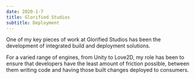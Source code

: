```yaml
---
date: 2020-1-7
title: Glorified Studios
subtitle: Deployment
---
```

One of my key pieces of work at Glorified Studios has been the development of
integrated build and deployment solutions.

For a varied range of engines, from Unity to Love2D,
my role has been to ensure that developers have the least amount of friction possible,
between them writing code and having those built changes deployed to consumers.

